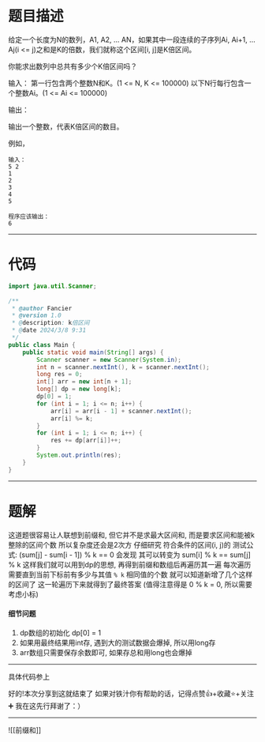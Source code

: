 # 题目描述
给定一个长度为N的数列，A1, A2, … AN，如果其中一段连续的子序列Ai, Ai+1, … Aj(i <= j)之和是K的倍数，我们就称这个区间[i, j]是K倍区间。

你能求出数列中总共有多少个K倍区间吗？

输入：
第一行包含两个整数N和K。(1 <= N, K <= 100000)
以下N行每行包含一个整数Ai。(1 <= Ai <= 100000)

输出：

输出一个整数，代表K倍区间的数目。

例如，
```
输入：
5 2
1
2
3
4
5

程序应该输出：
6
```
---
# 代码
```java
import java.util.Scanner;  
  
/**  
 * @author Fancier  
 * @version 1.0  
 * @description: k倍区间  
 * @date 2024/3/8 9:31  
 */  
public class Main {  
    public static void main(String[] args) {  
        Scanner scanner = new Scanner(System.in);  
        int n = scanner.nextInt(), k = scanner.nextInt();  
        long res = 0;  
        int[] arr = new int[n + 1];  
        long[] dp = new long[k];  
        dp[0] = 1;  
        for (int i = 1; i <= n; i++) {  
            arr[i] = arr[i - 1] + scanner.nextInt();  
            arr[i] %= k;  
        }  
        for (int i = 1; i <= n; i++) {  
            res += dp[arr[i]]++;  
        }  
        System.out.println(res);  
    }  
}
```
---
# 题解
这道题很容易让人联想到前缀和, 但它并不是求最大区间和, 而是要求区间和能被k整除的区间个数
所以复杂度还会是2次方
仔细研究 符合条件的区间(i, j)的 测试公式:  (sum\[j] - sum\[i - 1]) % k == 0  会发现
其可以转变为 sum\[i] % k == sum\[j] % k
这样我们就可以用到dp的思想, 
再得到前缀和数组后再遍历其一遍
每次遍历需要直到当前下标前有多少与其值 `% k` 相同值的个数 就可以知道新增了几个这样的区间了
这一轮遍历下来就得到了最终答案 (值得注意得是 0 % k = 0, 所以需要考虑小标) 

#### 细节问题
1. dp数组的初始化
	dp\[0] = 1
2. 如果用最终结果用int存, 遇到大的测试数据会爆掉, 所以用long存
3. arr数组只需要保存余数即可, 如果存总和用long也会爆掉


---
具体代码参上

好的!本次分享到这就结束了
如果对铁汁你有帮助的话，记得点赞👍+收藏⭐️+关注➕
我在这先行拜谢了：）















---
![[前缀和]]